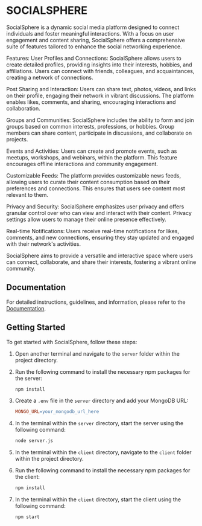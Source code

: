 # SOCIALSPHERE

SocialSphere is a dynamic social media platform designed to connect individuals and foster meaningful interactions. With a focus on user engagement and content sharing, SocialSphere offers a comprehensive suite of features tailored to enhance the social networking experience.

Features:
User Profiles and Connections: SocialSphere allows users to create detailed profiles, providing insights into their interests, hobbies, and affiliations. Users can connect with friends, colleagues, and acquaintances, creating a network of connections.

Post Sharing and Interaction: Users can share text, photos, videos, and links on their profile, engaging their network in vibrant discussions. The platform enables likes, comments, and sharing, encouraging interactions and collaboration.

Groups and Communities: SocialSphere includes the ability to form and join groups based on common interests, professions, or hobbies. Group members can share content, participate in discussions, and collaborate on projects.

Events and Activities: Users can create and promote events, such as meetups, workshops, and webinars, within the platform. This feature encourages offline interactions and community engagement.

Customizable Feeds: The platform provides customizable news feeds, allowing users to curate their content consumption based on their preferences and connections. This ensures that users see content most relevant to them.

Privacy and Security: SocialSphere emphasizes user privacy and offers granular control over who can view and interact with their content. Privacy settings allow users to manage their online presence effectively.

Real-time Notifications: Users receive real-time notifications for likes, comments, and new connections, ensuring they stay updated and engaged with their network's activities.

SocialSphere aims to provide a versatile and interactive space where users can connect, collaborate, and share their interests, fostering a vibrant online community.

## Documentation

For detailed instructions, guidelines, and information, please refer to the [Documentation](Documentation).

## Getting Started

To get started with SocialSphere, follow these steps:

1. Open another terminal and navigate to the `server` folder within the project directory.
2. Run the following command to install the necessary npm packages for the server:

    ```sh
    npm install
    ```

3. Create a `.env` file in the `server` directory and add your MongoDB URL:

    ```makefile
    MONGO_URL=your_mongodb_url_here
    ```

4. In the terminal within the `server` directory, start the server using the following command:

    ```sh
    node server.js
    ```

5. In the terminal within the `client` directory, navigate to the `client` folder within the project directory.
6. Run the following command to install the necessary npm packages for the client:

    ```sh
    npm install
    ```

7. In the terminal within the `client` directory, start the client using the following command:

    ```sh
    npm start
    ```


